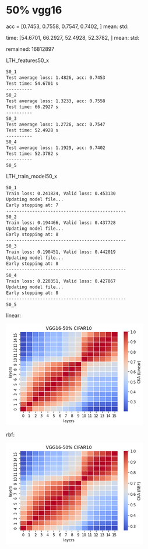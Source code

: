# 50% vgg16
acc = [0.7453, 0.7558, 0.7547, 0.7402, ] mean: std: 

time: [54.6701, 66.2927, 52.4928, 52.3782, ] mean: std:

remained: 16812897

LTH_features50_x
```
50_1
Test average loss: 1.4826, acc: 0.7453
Test time: 54.6701 s
----------
50_2
Test average loss: 1.3233, acc: 0.7558
Test time: 66.2927 s
----------
50_3
Test average loss: 1.2726, acc: 0.7547
Test time: 52.4928 s
----------
50_4
Test average loss: 1.1929, acc: 0.7402
Test time: 52.3782 s
----------
50_5

```

LTH_train_model50_x
```
50_1
Train loss: 0.241824, Valid loss: 0.453130
Updating model file...
Early stopping at: 7
----------------------------------------------
50_2
Train loss: 0.194466, Valid loss: 0.437728
Updating model file...
Early stopping at: 8
----------------------------------------------
50_3
Train loss: 0.190451, Valid loss: 0.442019
Updating model file...
Early stopping at: 8
----------------------------------------------
50_4
Train loss: 0.220351, Valid loss: 0.427867
Updating model file...
Early stopping at: 8
----------------------------------------------
50_5

```

linear: 

![lth50linear](lth50linear.png)

rbf:

![lth50rbf](lth50rbf.png)
